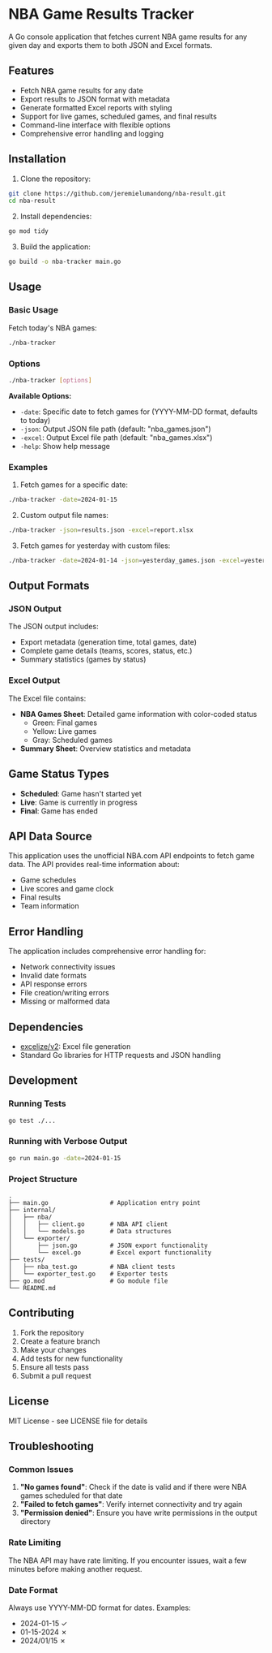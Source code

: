 # NBA Game Results Tracker

A Go console application that fetches current NBA game results for any given day and exports them to both JSON and Excel formats.

## Features

- Fetch NBA game results for any date
- Export results to JSON format with metadata
- Generate formatted Excel reports with styling
- Support for live games, scheduled games, and final results
- Command-line interface with flexible options
- Comprehensive error handling and logging

## Installation

1. Clone the repository:
```bash
git clone https://github.com/jeremielumandong/nba-result.git
cd nba-result
```

2. Install dependencies:
```bash
go mod tidy
```

3. Build the application:
```bash
go build -o nba-tracker main.go
```

## Usage

### Basic Usage

Fetch today's NBA games:
```bash
./nba-tracker
```

### Options

```bash
./nba-tracker [options]
```

**Available Options:**
- `-date`: Specific date to fetch games for (YYYY-MM-DD format, defaults to today)
- `-json`: Output JSON file path (default: "nba_games.json")
- `-excel`: Output Excel file path (default: "nba_games.xlsx")
- `-help`: Show help message

### Examples

1. Fetch games for a specific date:
```bash
./nba-tracker -date=2024-01-15
```

2. Custom output file names:
```bash
./nba-tracker -json=results.json -excel=report.xlsx
```

3. Fetch games for yesterday with custom files:
```bash
./nba-tracker -date=2024-01-14 -json=yesterday_games.json -excel=yesterday_report.xlsx
```

## Output Formats

### JSON Output

The JSON output includes:
- Export metadata (generation time, total games, date)
- Complete game details (teams, scores, status, etc.)
- Summary statistics (games by status)

### Excel Output

The Excel file contains:
- **NBA Games Sheet**: Detailed game information with color-coded status
  - Green: Final games
  - Yellow: Live games
  - Gray: Scheduled games
- **Summary Sheet**: Overview statistics and metadata

## Game Status Types

- **Scheduled**: Game hasn't started yet
- **Live**: Game is currently in progress
- **Final**: Game has ended

## API Data Source

This application uses the unofficial NBA.com API endpoints to fetch game data. The API provides real-time information about:
- Game schedules
- Live scores and game clock
- Final results
- Team information

## Error Handling

The application includes comprehensive error handling for:
- Network connectivity issues
- Invalid date formats
- API response errors
- File creation/writing errors
- Missing or malformed data

## Dependencies

- [excelize/v2](https://github.com/xuri/excelize): Excel file generation
- Standard Go libraries for HTTP requests and JSON handling

## Development

### Running Tests

```bash
go test ./...
```

### Running with Verbose Output

```bash
go run main.go -date=2024-01-15
```

### Project Structure

```
.
├── main.go                 # Application entry point
├── internal/
│   ├── nba/
│   │   ├── client.go       # NBA API client
│   │   └── models.go       # Data structures
│   └── exporter/
│       ├── json.go         # JSON export functionality
│       └── excel.go        # Excel export functionality
├── tests/
│   ├── nba_test.go         # NBA client tests
│   └── exporter_test.go    # Exporter tests
├── go.mod                  # Go module file
└── README.md
```

## Contributing

1. Fork the repository
2. Create a feature branch
3. Make your changes
4. Add tests for new functionality
5. Ensure all tests pass
6. Submit a pull request

## License

MIT License - see LICENSE file for details

## Troubleshooting

### Common Issues

1. **"No games found"**: Check if the date is valid and if there were NBA games scheduled for that date
2. **"Failed to fetch games"**: Verify internet connectivity and try again
3. **"Permission denied"**: Ensure you have write permissions in the output directory

### Rate Limiting

The NBA API may have rate limiting. If you encounter issues, wait a few minutes before making another request.

### Date Format

Always use YYYY-MM-DD format for dates. Examples:
- 2024-01-15 ✓
- 01-15-2024 ✗
- 2024/01/15 ✗